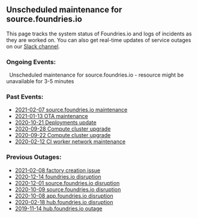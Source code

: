 ## Unscheduled maintenance for source.foundries.io

This page tracks the system status of Foundries.io and logs of incidents as
they are worked on. You can also get real-time updates of service outages
on our [Slack channel](https://join.slack.com/t/foundriesio/shared_invite/enQtNTc5NDkxNTI5NTExLWQ1Yjc3NDA2MjI3NzA3YzkxYjEzNzlhZjQ0M2QxYTIzYmIzZjlmOThmZGU0NTk5MWEwZGIwMTU2YWE4N2I5NWQ).


### Ongoing Events:
 &nbsp; Unscheduled maintenance for source.foundries.io - resource might be unavailable for 3-5 minutes

### Past Events:
 * [2021-02-07 source.foundries.io maintenance](maintenance/2021-02-07-source-fio)
 * [2021-01-13 OTA maintenance](maintenance/2021-01-13-ota)
 * [2020-10-21 Deployments update](maintenance/2020-10-21-deployments-update)
 * [2020-09-28 Compute cluster upgrade](maintenance/2020-09-28-infra-compute-upgrade)
 * [2020-09-22 Compute cluster upgrade](maintenance/2020-09-22-infra-compute-upgrade)
 * [2020-02-12 CI worker network maintenance](maintenance/2020-02-13-online-net)

### Previous Outages:
 * [2021-02-08 factory creation issue](outage/2021-02-08-factory)
 * [2020-12-14 foundries.io disruption](outage/2020-12-14-gcp.md)
 * [2020-12-01 source.foundries.io disruption](outage/2020-12-01-source-fio.md)
 * [2020-10-09 source.foundries.io disruption](outage/2020-10-09-source-fio.md)
 * [2020-10-08 app.foundries.io disruption](outage/2020-10-08-login.md)
 * [2020-02-18 hub.foundries.io disruption](outage/2020-02-18-hub-fio)
 * [2019-11-14 hub.foundries.io outage](outage/2019-11-14-hub-fio)
